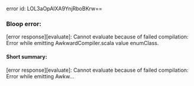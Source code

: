 error id: LOL3aOpAlXA9YnjRboBKrw==
### Bloop error:

[error response][evaluate]: Cannot evaluate because of failed compilation:
Error while emitting AwkwardCompiler.scala
value enumClass.
#### Short summary: 

[error response][evaluate]: Cannot evaluate because of failed compilation:
Error while emitting Awkw...
